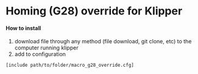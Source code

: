 # Homing (G28) override for Klipper

#### How to install 
1. download file through any method (file download, git clone, etc) to the computer running klipper
2. add to configuration 
```
[include path/to/folder/macro_g28_override.cfg]
```

